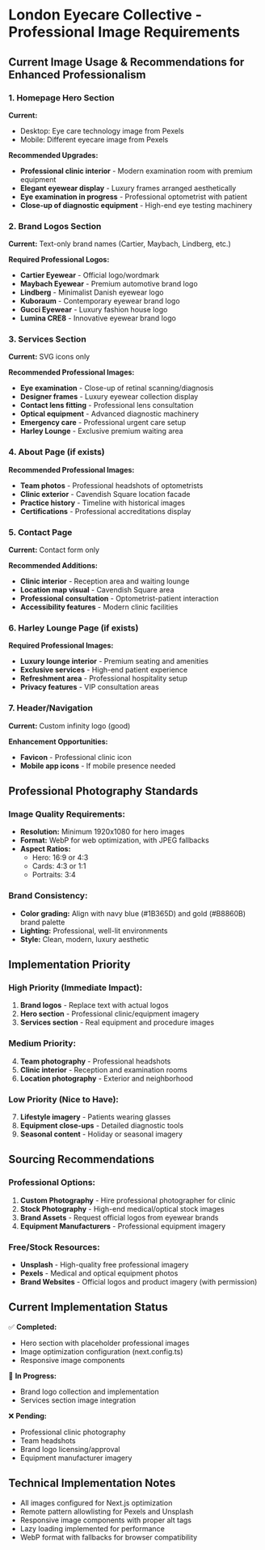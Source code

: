 # London Eyecare Collective - Professional Image Requirements

## Current Image Usage & Recommendations for Enhanced Professionalism

### 1. **Homepage Hero Section**
**Current:** 
- Desktop: Eye care technology image from Pexels
- Mobile: Different eyecare image from Pexels

**Recommended Upgrades:**
- **Professional clinic interior** - Modern examination room with premium equipment
- **Elegant eyewear display** - Luxury frames arranged aesthetically
- **Eye examination in progress** - Professional optometrist with patient
- **Close-up of diagnostic equipment** - High-end eye testing machinery

### 2. **Brand Logos Section**
**Current:** Text-only brand names (Cartier, Maybach, Lindberg, etc.)

**Required Professional Logos:**
- **Cartier Eyewear** - Official logo/wordmark
- **Maybach Eyewear** - Premium automotive brand logo
- **Lindberg** - Minimalist Danish eyewear logo
- **Kuboraum** - Contemporary eyewear brand logo
- **Gucci Eyewear** - Luxury fashion house logo
- **Lumina CRE8** - Innovative eyewear brand logo

### 3. **Services Section** 
**Current:** SVG icons only

**Recommended Professional Images:**
- **Eye examination** - Close-up of retinal scanning/diagnosis
- **Designer frames** - Luxury eyewear collection display
- **Contact lens fitting** - Professional lens consultation
- **Optical equipment** - Advanced diagnostic machinery
- **Emergency care** - Professional urgent care setup
- **Harley Lounge** - Exclusive premium waiting area

### 4. **About Page** (if exists)
**Recommended Professional Images:**
- **Team photos** - Professional headshots of optometrists
- **Clinic exterior** - Cavendish Square location facade
- **Practice history** - Timeline with historical images
- **Certifications** - Professional accreditations display

### 5. **Contact Page**
**Current:** Contact form only

**Recommended Additions:**
- **Clinic interior** - Reception area and waiting lounge
- **Location map visual** - Cavendish Square area
- **Professional consultation** - Optometrist-patient interaction
- **Accessibility features** - Modern clinic facilities

### 6. **Harley Lounge Page** (if exists)
**Required Professional Images:**
- **Luxury lounge interior** - Premium seating and amenities
- **Exclusive services** - High-end patient experience
- **Refreshment area** - Professional hospitality setup
- **Privacy features** - VIP consultation areas

### 7. **Header/Navigation**
**Current:** Custom infinity logo (good)

**Enhancement Opportunities:**
- **Favicon** - Professional clinic icon
- **Mobile app icons** - If mobile presence needed

## Professional Photography Standards

### Image Quality Requirements:
- **Resolution:** Minimum 1920x1080 for hero images
- **Format:** WebP for web optimization, with JPEG fallbacks
- **Aspect Ratios:** 
  - Hero: 16:9 or 4:3
  - Cards: 4:3 or 1:1
  - Portraits: 3:4

### Brand Consistency:
- **Color grading:** Align with navy blue (#1B365D) and gold (#B8860B) brand palette
- **Lighting:** Professional, well-lit environments
- **Style:** Clean, modern, luxury aesthetic

## Implementation Priority

### High Priority (Immediate Impact):
1. **Brand logos** - Replace text with actual logos
2. **Hero section** - Professional clinic/equipment imagery
3. **Services section** - Real equipment and procedure images

### Medium Priority:
4. **Team photography** - Professional headshots
5. **Clinic interior** - Reception and examination rooms
6. **Location photography** - Exterior and neighborhood

### Low Priority (Nice to Have):
7. **Lifestyle imagery** - Patients wearing glasses
8. **Equipment close-ups** - Detailed diagnostic tools
9. **Seasonal content** - Holiday or seasonal imagery

## Sourcing Recommendations

### Professional Options:
1. **Custom Photography** - Hire professional photographer for clinic
2. **Stock Photography** - High-end medical/optical stock images
3. **Brand Assets** - Request official logos from eyewear brands
4. **Equipment Manufacturers** - Professional equipment imagery

### Free/Stock Resources:
- **Unsplash** - High-quality free professional imagery
- **Pexels** - Medical and optical equipment photos
- **Brand Websites** - Official logos and product imagery (with permission)

## Current Implementation Status

✅ **Completed:**
- Hero section with placeholder professional images
- Image optimization configuration (next.config.ts)
- Responsive image components

🔄 **In Progress:**
- Brand logo collection and implementation
- Services section image integration

❌ **Pending:**
- Professional clinic photography
- Team headshots
- Brand logo licensing/approval
- Equipment manufacturer imagery

## Technical Implementation Notes

- All images configured for Next.js optimization
- Remote pattern allowlisting for Pexels and Unsplash
- Responsive image components with proper alt tags
- Lazy loading implemented for performance
- WebP format with fallbacks for browser compatibility
